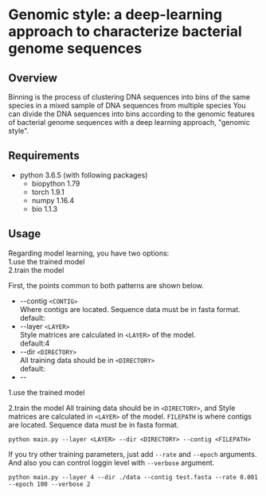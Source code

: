# Genomic style: a deep-learning approach to characterize bacterial genome sequences
## Overview
Binning is the process of clustering DNA sequences into bins of the same species in a mixed sample of DNA sequences from multiple species
You can divide the DNA sequences into bins according to the genomic features of bacterial genome sequences with a deep learning approach, "genomic style".

## Requirements
* python 3.6.5 (with following packages)
  * biopython 1.79
  * torch 1.9.1
  * numpy 1.16.4
  * bio 1.1.3

## Usage

Regarding model learning, you have two options:  
1.use the trained model  
2.train the model

First, the points common to both patterns are shown below.
* --contig `<CONTIG>`  
Where contigs are located. Sequence data must be in fasta format.  
default:  
* --layer `<LAYER>`  
Style matrices are calculated in `<LAYER>` of the model.  
default:4  
* --dir `<DIRECTORY>`  
All training data should be in `<DIRECTORY>`  
default:
* --

1.use the trained model


2.train the model
All training data should be in `<DIRECTORY>`, and Style matrices are calculated in `<LAYER>` of the model. `FILEPATH` is where contigs are located. Sequence data must be in fasta format. 


```
python main.py --layer <LAYER> --dir <DIRECTORY> --contig <FILEPATH>
```

If you try other training parameters, just add `--rate` and `--epoch` arguments. And also you can control loggin level with `--verbose` argument.

```
python main.py --layer 4 --dir ./data --contig test.fasta --rate 0.001 --epoch 100 --verbose 2
```
